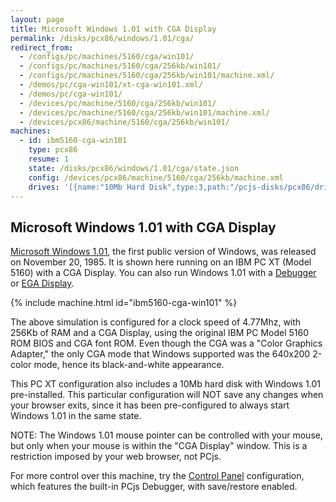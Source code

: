 ```yaml
---
layout: page
title: Microsoft Windows 1.01 with CGA Display
permalink: /disks/pcx86/windows/1.01/cga/
redirect_from:
  - /configs/pc/machines/5160/cga/win101/
  - /configs/pc/machines/5160/cga/256kb/win101/
  - /configs/pc/machines/5160/cga/256kb/win101/machine.xml/
  - /demos/pc/cga-win101/xt-cga-win101.xml/
  - /demos/pc/cga-win101/
  - /devices/pc/machine/5160/cga/256kb/win101/
  - /devices/pc/machine/5160/cga/256kb/win101/machine.xml/
  - /devices/pcx86/machine/5160/cga/256kb/win101/
machines:
  - id: ibm5160-cga-win101
    type: pcx86
    resume: 1
    state: /disks/pcx86/windows/1.01/cga/state.json
    config: /devices/pcx86/machine/5160/cga/256kb/machine.xml
    drives: '[{name:"10Mb Hard Disk",type:3,path:"/pcjs-disks/pcx86/drives/10mb/PCDOS200-WIN101-CGA.json"}]'
---
```


Microsoft Windows 1.01 with CGA Display
---------------------------------------

[Microsoft Windows 1.01](/disks/pcx86/windows/1.01/), the first public version of Windows, was released on
November 20, 1985.  It is shown here running on an IBM PC XT (Model 5160) with a CGA Display.  You can also run
Windows 1.01 with a [Debugger](debugger/) or [EGA Display](/disks/pcx86/windows/1.01/).

{% include machine.html id="ibm5160-cga-win101" %}

The above simulation is configured for a clock speed of 4.77Mhz, with 256Kb of RAM and a CGA Display,
using the original IBM PC Model 5160 ROM BIOS and CGA font ROM.  Even though the CGA was a "Color Graphics Adapter,"
the only CGA mode that Windows supported was the 640x200 2-color mode, hence its black-and-white appearance.

This PC XT configuration also includes a 10Mb hard disk with Windows 1.01 pre-installed.
This particular configuration will NOT save any changes when your browser exits, since it has
been pre-configured to always start Windows 1.01 in the same state.

NOTE: The Windows 1.01 mouse pointer can be controlled with your mouse, but only when your mouse is
within the "CGA Display" window. This is a restriction imposed by your web browser, not PCjs.

For more control over this machine, try the [Control Panel](debugger/) configuration, which features the built-in
PCjs Debugger, with save/restore enabled.
